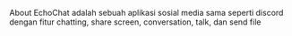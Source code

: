 About
EchoChat adalah sebuah aplikasi sosial media sama seperti discord dengan fitur chatting, share screen, conversation, talk, dan send file
